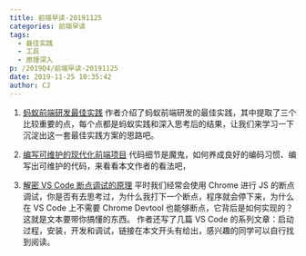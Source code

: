 ```yaml
---
title: 前端早读-20191125
categories: 前端早读
tags:
  - 最佳实践
  - 工具
  - 原理深入
p: /2019Q4/前端早读-20191125
date: 2019-11-25 10:35:42
author: CJ
---
```

1. [蚂蚁前端研发最佳实践](https://mp.weixin.qq.com/s/BlbXnt-TRGxQwklV87IkzA)
作者介绍了蚂蚁前端研发的最佳实践，其中提取了三个比较重要的点，每个点都是蚂蚁实践和深入思考后的结果，让我们来学习一下沉淀出这一套最佳实践方案的思路吧。

2. [编写可维护的现代化前端项目](https://juejin.im/post/5dcce93af265da0bf2111ee8)
代码细节是魔鬼，如何养成良好的编码习惯、编写出可维护的代码，来看看本文作者的看法吧，

3. [解密 VS Code 断点调试的原理](https://www.barretlee.com/blog/2019/11/15/vscode-study-03-debug-protocol/?from=timeline)
平时我们经常会使用 Chrome 进行 JS 的断点调试，你是否有去思考过，为什么我打下一个断点，程序就会停下来，为什么在 VS Code 上不需要 Chrome Devtool 也能够断点，它背后是如何实现的？这就是文本要带你搞懂的东西。
作者还写了几篇 VS Code 的系列文章：启动过程，安装，开发和调试，链接在本文开头有给出，感兴趣的同学可以自行找到阅读。
